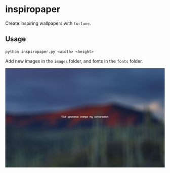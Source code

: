 # inspiropaper
Create inspiring wallpapers with `fortune`.

## Usage
`python inspiropaper.py <width> <height>`

Add new images in the `images` folder, and fonts in the `fonts` folder.

![example image](./wallpapers/your_ignorance_cramps_my_moon2.0-bold.jpg)
